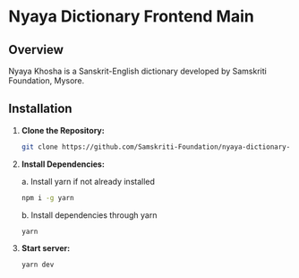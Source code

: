 # Nyaya Dictionary Frontend Main

## Overview

Nyaya Khosha is a Sanskrit-English dictionary developed by Samskriti Foundation, Mysore.

## Installation

1. **Clone the Repository:**

   ```bash
   git clone https://github.com/Samskriti-Foundation/nyaya-dictionary-frontend-main.git
   ```

2. **Install Dependencies:**
   
    a. Install yarn if not already installed

    ```bash
    npm i -g yarn
    ```
    
    b. Install dependencies through yarn

   ```bash
   yarn
   ```

3. **Start server:**

   ```bash
   yarn dev
   ```
    
